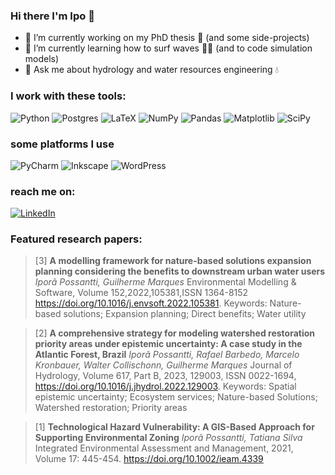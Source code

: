 

### Hi there I'm Ipo 👋

- 🔭 I’m currently working on my PhD thesis :bookmark_tabs: (and some side-projects)
- 🌱 I’m currently learning how to surf waves :surfing_man: (and to code simulation models) 
- 💬 Ask me about hydrology and water resources engineering :droplet:

### I work with these tools:
![Python](https://img.shields.io/badge/python-3670A0?style=for-the-badge&logo=python&logoColor=ffdd54)
![Postgres](https://img.shields.io/badge/postgres-%23316192.svg?style=for-the-badge&logo=postgresql&logoColor=white)
![LaTeX](https://img.shields.io/badge/latex-%23008080.svg?style=for-the-badge&logo=latex&logoColor=white)
![NumPy](https://img.shields.io/badge/numpy-%23013243.svg?style=for-the-badge&logo=numpy&logoColor=white)
![Pandas](https://img.shields.io/badge/pandas-%23150458.svg?style=for-the-badge&logo=pandas&logoColor=white)
![Matplotlib](https://img.shields.io/badge/Matplotlib-%23ffffff.svg?style=for-the-badge&logo=Matplotlib&logoColor=black)
![SciPy](https://img.shields.io/badge/SciPy-%230C55A5.svg?style=for-the-badge&logo=scipy&logoColor=%white)

### some platforms I use
![PyCharm](https://img.shields.io/badge/pycharm-143?style=for-the-badge&logo=pycharm&logoColor=black&color=black&labelColor=green)
![Inkscape](https://img.shields.io/badge/Inkscape-e0e0e0?style=for-the-badge&logo=inkscape&logoColor=080A13)
![WordPress](https://img.shields.io/badge/WordPress-%23117AC9.svg?style=for-the-badge&logo=WordPress&logoColor=white)

### reach me on:
[![LinkedIn](https://img.shields.io/badge/linkedin-%230077B5.svg?style=for-the-badge&logo=linkedin&logoColor=white)](https://www.linkedin.com/in/iporã-possantti-6769901b6/)

### Featured research papers:

> [3] **A modelling framework for nature-based solutions expansion planning considering the benefits to downstream urban water users**
> *Iporã Possantti, Guilherme Marques*
> Environmental Modelling & Software, Volume 152,2022,105381,ISSN 1364-8152
> https://doi.org/10.1016/j.envsoft.2022.105381.
> Keywords: Nature-based solutions; Expansion planning; Direct benefits; Water utility

> [2] **A comprehensive strategy for modeling watershed restoration priority areas under epistemic uncertainty: A case study in the Atlantic Forest, Brazil**
> *Iporã Possantti, Rafael Barbedo, Marcelo Kronbauer, Walter Collischonn, Guilherme Marques*
> Journal of Hydrology, Volume 617, Part B, 2023, 129003, ISSN 0022-1694,
> https://doi.org/10.1016/j.jhydrol.2022.129003.
> Keywords: Spatial epistemic uncertainty; Ecosystem services; Nature-based Solutions; Watershed restoration; Priority areas

> [1] **Technological Hazard Vulnerability: A GIS-Based Approach for Supporting Environmental Zoning**
> *Iporã Possantti, Tatiana Silva*
> Integrated Environmental Assessment and Management, 2021, Volume 17: 445-454. 
> https://doi.org/10.1002/ieam.4339
